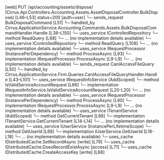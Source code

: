 [web] PUT /api/accounting/assets/dispose/  (Cirrus.Api.Controllers.Accounting.Assets.AssetDisposalController.BulkDispose)  [L46–L53] status=200 [auth=user]
  └─ sends_request BulkDisposalCommand [L51]
    └─ handled_by Cirrus.ApplicationService.Accounting.Commands.Assets.BulkDisposalCommandHandler.Handle [L38–L150]
      └─ uses_service IControlledRepository<Asset>
        └─ method ReadQuery [L68]
          └─ ... (no implementation details available)
      └─ uses_service IControlledRepository<DepreciationRecord>
        └─ method ReadQuery [L109]
          └─ ... (no implementation details available)
      └─ uses_service IRequestProcessor (InstancePerDependency)
        └─ method ProcessAsync [L93]
          └─ implementation IRequestProcessor.ProcessAsync [L9-L9]
          └─ ... (no implementation details available)
  └─ sends_request CanIAccessFileQuery [L50]
    └─ handled_by Cirrus.ApplicationService.Firm.Queries.CanIAccessFileQueryHandler.Handle [L43–L101]
      └─ uses_service IRequestInfoService (AddScoped)
        └─ method IsValidServiceAccountRequest [L66]
          └─ implementation IRequestInfoService.IsValidServiceAccountRequest [L20-L20]
          └─ ... (no implementation details available)
      └─ uses_service IRequestProcessor (InstancePerDependency)
        └─ method ProcessAsync [L90]
          └─ implementation IRequestProcessor.ProcessAsync [L9-L9]
          └─ ... (no implementation details available)
      └─ uses_service ITenantService (AddScoped)
        └─ method GetCurrentTenant [L68]
          └─ implementation ITenantService.GetCurrentTenant [L14-L14]
          └─ ... (no implementation details available)
      └─ uses_service IUserService (InstancePerLifetimeScope)
        └─ method GetUserId [L68]
          └─ implementation IUserService.GetUserId [L18-L18]
          └─ ... (no implementation details available)
      └─ uses_cache IDistributedCache.SetRecordAsync [write] [L79]
      └─ uses_cache IDistributedCache.DoesRecordExistAsync [access] [L71]
      └─ uses_cache IDistributedCache.CreateAccessKey [write] [L68]

